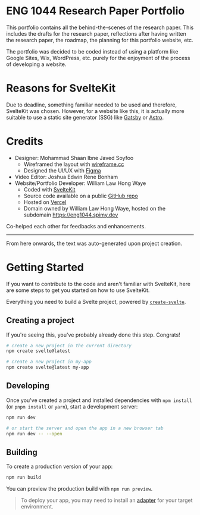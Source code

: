 # ENG 1044 Research Paper Portfolio

This portfolio contains all the behind-the-scenes of the research paper. This includes the drafts for the research paper, reflections after having written the research paper, the roadmap, the planning for this portfolio website, etc.

The portfolio was decided to be coded instead of using a platform like Google Sites, Wix, WordPress, etc. purely for the enjoyment of the process of developing a website.

# Reasons for SvelteKit

Due to deadline, something familiar needed to be used and therefore, SvelteKit was chosen. However, for a website like this, it is actually more suitable to use a static site generator (SSG) like [Gatsby](https://www.gatsbyjs.com/) or [Astro](https://astro.build).

# Credits

- Designer: Mohammad Shaan Ibne Javed Soyfoo
  - Wireframed the layout with [wireframe.cc](https://wireframe.cc)
  - Designed the UI/UX with [Figma](https://figma.com)
- Video Editor: Joshua Edwin Rene Bonham
- Website/Portfolio Developer: William Law Hong Waye
  - Coded with [SvelteKit](https://kit.svelte.dev)
  - Source code available on a public [GitHub repo](https://github.com/Spimy/english_research_paper_portfolio)
  - Hosted on [Vercel](https://vercel.com)
  - Domain owned by William Law Hong Waye, hosted on the subdomain https://eng1044.spimy.dev

Co-helped each other for feedbacks and enhancements.

---

From here onwards, the text was auto-generated upon project creation.

# Getting Started

If you want to contribute to the code and aren't familiar with SvelteKit, here are some steps to get you started on how to use SvelteKit.

Everything you need to build a Svelte project, powered by [`create-svelte`](https://github.com/sveltejs/kit/tree/master/packages/create-svelte).

## Creating a project

If you're seeing this, you've probably already done this step. Congrats!

```bash
# create a new project in the current directory
npm create svelte@latest

# create a new project in my-app
npm create svelte@latest my-app
```

## Developing

Once you've created a project and installed dependencies with `npm install` (or `pnpm install` or `yarn`), start a development server:

```bash
npm run dev

# or start the server and open the app in a new browser tab
npm run dev -- --open
```

## Building

To create a production version of your app:

```bash
npm run build
```

You can preview the production build with `npm run preview`.

> To deploy your app, you may need to install an [adapter](https://kit.svelte.dev/docs/adapters) for your target environment.
